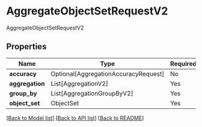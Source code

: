 # AggregateObjectSetRequestV2

AggregateObjectSetRequestV2

## Properties
| Name | Type | Required | Description |
| ------------ | ------------- | ------------- | ------------- |
**accuracy** | Optional[AggregationAccuracyRequest] | No |  |
**aggregation** | List[AggregationV2] | Yes |  |
**group_by** | List[AggregationGroupByV2] | Yes |  |
**object_set** | ObjectSet | Yes |  |


[[Back to Model list]](../../README.md#documentation-for-models) [[Back to API list]](../../README.md#documentation-for-api-endpoints) [[Back to README]](../../README.md)

